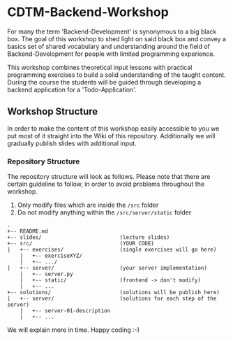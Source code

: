 # CDTM-Backend-Workshop

For many the term 'Backend-Development' is synonymous to a big black box. The goal of this workshop to shed light on said black box and convey a basics set of shared vocabulary and understanding around the field of Backend-Development for people with limited programming experience.

This workshop combines theoretical input lessons with practical programming exercises to build a solid understanding of the taught content. During the course the students will be guided through developing a backend application for a 'Todo-Application'.

## Workshop Structure

In order to make the content of this workshop easily accessible to you we put most of it straight into the Wiki of this repository. Additionally we will gradually publish slides with additional input.

### Repository Structure

The repository structure will look as follows. Please note that there are certain guideline to follow, in order to avoid problems throughout the workshop.

1. Only modify files which are inside the `/src` folder
2. Do not modify anything within the `/src/server/static` folder

```
.
+-- README.md
+-- slides/                         (lecture slides)
+-- src/                            (YOUR CODE)
|   +-- exercises/                  (single exercises will go here)
    |   +-- exerciseXYZ/            
    |   +-- .../            
|   +-- server/                     (your server implementation)
    |   +-- server.py               
    |   +-- static/                 (frontend -> don't modify)  
    |   +-- ...
+-- solutions/                      (solutions will be publish here)
|   +-- server/                     (solutions for each step of the server)
    |   +-- server-01-description   
    |   +-- ...
```

We will explain more in time. Happy coding :-)
